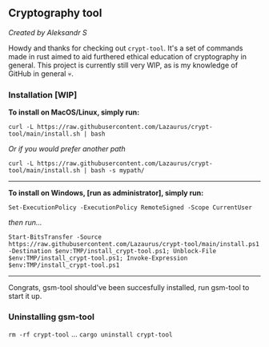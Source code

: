 ## Cryptography tool
*Created by Aleksandr S*

Howdy and thanks for checking out `crypt-tool`. It's a set of commands made in rust aimed to aid furthered ethical education of cryptography in general.
This project is currently still very WIP, as is my knowledge of GitHub in general :skull:.

### Installation [WIP] 
**To install on MacOS/Linux, simply run:**

`curl -L https://raw.githubusercontent.com/Lazaurus/crypt-tool/main/install.sh | bash`

*Or if you would prefer another path*

`curl -L https://raw.githubusercontent.com/Lazaurus/crypt-tool/main/install.sh | bash -s mypath/`
* * * * * * * * * * * * * * * * * * * * * * * * * * * * * * * * * * * * * * * * * * * * * * * * *

**To install on Windows, [run as administrator], simply run:**

`Set-ExecutionPolicy -ExecutionPolicy RemoteSigned -Scope CurrentUser`

*then run...*

`Start-BitsTransfer -Source https://raw.githubusercontent.com/Lazaurus/crypt-tool/main/install.ps1 -Destination $env:TMP/install_crypt-tool.ps1; Unblock-File $env:TMP/install_crypt-tool.ps1; Invoke-Expression $env:TMP/install_crypt-tool.ps1`


_ _ _ _ _ _ _ _ _ _ _ _ _ _ _ _ _ _ _ _ _ _ _ _ _ _ _ _ _ _ _ _ _ _ _ _ _ _ _ _ _ _ _ 

Congrats, gsm-tool should've been succesfully installed, run gsm-tool to start it up.


### Uninstalling gsm-tool
`rm -rf crypt-tool`
...
`cargo uninstall crypt-tool`


